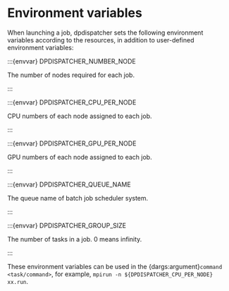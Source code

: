 # Environment variables

When launching a job, dpdispatcher sets the following environment variables according to the resources, in addition to user-defined environment variables:

:::{envvar} DPDISPATCHER_NUMBER_NODE

The number of nodes required for each job.

:::

:::{envvar} DPDISPATCHER_CPU_PER_NODE

CPU numbers of each node assigned to each job.

:::

:::{envvar} DPDISPATCHER_GPU_PER_NODE

GPU numbers of each node assigned to each job.

:::

:::{envvar} DPDISPATCHER_QUEUE_NAME

The queue name of batch job scheduler system.

:::

:::{envvar} DPDISPATCHER_GROUP_SIZE

The number of tasks in a job. 0 means infinity.

:::

These environment variables can be used in the {dargs:argument}`command <task/command>`, for example, `mpirun -n ${DPDISPATCHER_CPU_PER_NODE} xx.run`.
